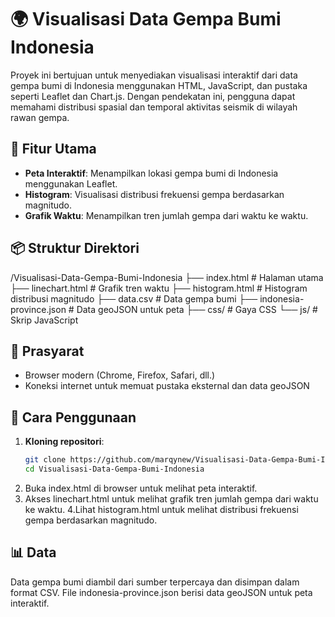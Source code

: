 # 🌍 Visualisasi Data Gempa Bumi Indonesia

Proyek ini bertujuan untuk menyediakan visualisasi interaktif dari data gempa bumi di Indonesia menggunakan HTML, JavaScript, dan pustaka seperti Leaflet dan Chart.js. Dengan pendekatan ini, pengguna dapat memahami distribusi spasial dan temporal aktivitas seismik di wilayah rawan gempa.

## 📌 Fitur Utama

- **Peta Interaktif**: Menampilkan lokasi gempa bumi di Indonesia menggunakan Leaflet.
- **Histogram**: Visualisasi distribusi frekuensi gempa berdasarkan magnitudo.
- **Grafik Waktu**: Menampilkan tren jumlah gempa dari waktu ke waktu.

## 📦 Struktur Direktori
/Visualisasi-Data-Gempa-Bumi-Indonesia
├── index.html           # Halaman utama
├── linechart.html       # Grafik tren waktu
├── histogram.html       # Histogram distribusi magnitudo
├── data.csv             # Data gempa bumi
├── indonesia-province.json # Data geoJSON untuk peta
├── css/                 # Gaya CSS
└── js/                  # Skrip JavaScript

## 🔧 Prasyarat

- Browser modern (Chrome, Firefox, Safari, dll.)
- Koneksi internet untuk memuat pustaka eksternal dan data geoJSON

## 🚀 Cara Penggunaan

1. **Kloning repositori**:
   ```bash
   git clone https://github.com/marqynew/Visualisasi-Data-Gempa-Bumi-Indonesia.git
   cd Visualisasi-Data-Gempa-Bumi-Indonesia
2. Buka index.html di browser untuk melihat peta interaktif.
3. Akses linechart.html untuk melihat grafik tren jumlah gempa dari waktu ke waktu.
4.Lihat histogram.html untuk melihat distribusi frekuensi gempa berdasarkan magnitudo.

## 📊 Data
Data gempa bumi diambil dari sumber terpercaya dan disimpan dalam format CSV.
File indonesia-province.json berisi data geoJSON untuk peta interaktif.

